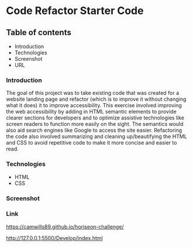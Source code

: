# Code Refactor Starter Code
## Table of contents
* Introduction
* Technologies
* Screenshot
* URL

### Introduction
The goal of this project was to take existing code that was created for a website landing page and refactor (which is to improve it without changing what it does) it to improve accessibility. This exercise involved improving the web accessibility by adding in HTML semantic elements to provide clearer sections for developers and to optimize assistive technologies like screen readers to function more easily on the sight. The semantics would also aid search engines like Google to access the site easier. Refactoring the code also involved summarizing and cleaning up/beautifying the HTML and CSS to avoid repetitive code to make it more concise and easier to read.

### Technologies
* HTML
* CSS

### Screenshot
[Screenshot 1]: (https://www.screencast.com/t/u3D08liA)

[Screenshot 2]: (https://www.screencast.com/t/k3ebf8nD)

### Link
https://camwills89.github.io/horiseon-challenge/

http://127.0.0.1:5500/Develop/index.html
